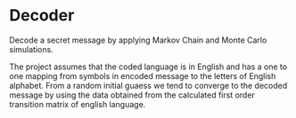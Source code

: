 # Decoder
Decode a secret message by applying Markov Chain and Monte Carlo simulations. 

The project assumes that the coded language is in English and has a one to one mapping from symbols in encoded message to the letters of English alphabet. From a random initial guaess we tend to converge to the decoded message by using the data obtained from the calculated first order transition matrix of english language.






